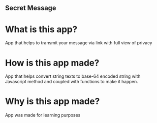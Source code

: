 ## Secret Message

# What is this app?
App that helps to transmit your message via link with full view of privacy

# How is this app made?
App that helps convert string texts to base-64 encoded string with Javascript method and coupled with functions to make it happen.

# Why is this app made?
App was made for learning purposes
